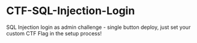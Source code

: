 # CTF-SQL-Injection-Login
SQL Injection login as admin challenge - single button deploy, just set your custom CTF Flag in the setup process!

